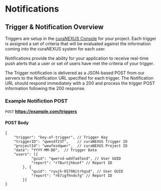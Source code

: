 # Notifications

## Trigger & Notification Overview

Triggers are setup in the <a href="https://console.curanexus.io" target="_blank">curaNEXUS Console</a> for your project.  Each trigger is assigned a set of criteria that will be evaluated against the information coming into the curaNEXUS system for each user.

Notifications provide the ability for your application to receive real-time push alerts that a user or set of users have met the criteria of your trigger.  

The Trigger notification is delivered as a JSON-based POST from our servers to the Notification URL specified for each trigger.  The Notification URL should respond immediately with a 200 and process the trigger  POST information following the 200 response.

### Example Notifiction POST

```POST``` **https://example.com/triggers**

#### POST Body
```
{
    "trigger": "key-of-trigger", // Trigger Key
    "triggerID": "qwesdf23f",    // curaNEXUS Trigger ID
    "projectId": "wewfesdqwer",  // curaNEXUS Project ID
    "date": "YYYY-MM-DD",  // Trigger Date
    "users": [{
            "guid": "qwersd-wddfadfasd", // User GUID
            "report": "r78urtjhbsef" // Report ID 
        }, {
            "guid": "ryujh-65798itrhgsd", // User GUID
            "report": "r67igfhndsfg" // Report ID
        }]
}

```